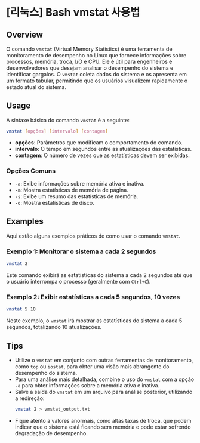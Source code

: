 # [리눅스] Bash vmstat 사용법

## Overview
O comando `vmstat` (Virtual Memory Statistics) é uma ferramenta de monitoramento de desempenho no Linux que fornece informações sobre processos, memória, troca, I/O e CPU. Ele é útil para engenheiros e desenvolvedores que desejam analisar o desempenho do sistema e identificar gargalos. O `vmstat` coleta dados do sistema e os apresenta em um formato tabular, permitindo que os usuários visualizem rapidamente o estado atual do sistema.

## Usage
A sintaxe básica do comando `vmstat` é a seguinte:

```bash
vmstat [opções] [intervalo] [contagem]
```

- **opções**: Parâmetros que modificam o comportamento do comando.
- **intervalo**: O tempo em segundos entre as atualizações das estatísticas.
- **contagem**: O número de vezes que as estatísticas devem ser exibidas.

### Opções Comuns
- `-a`: Exibe informações sobre memória ativa e inativa.
- `-m`: Mostra estatísticas de memória de página.
- `-s`: Exibe um resumo das estatísticas de memória.
- `-d`: Mostra estatísticas de disco.

## Examples
Aqui estão alguns exemplos práticos de como usar o comando `vmstat`.

### Exemplo 1: Monitorar o sistema a cada 2 segundos
```bash
vmstat 2
```
Este comando exibirá as estatísticas do sistema a cada 2 segundos até que o usuário interrompa o processo (geralmente com `Ctrl+C`).

### Exemplo 2: Exibir estatísticas a cada 5 segundos, 10 vezes
```bash
vmstat 5 10
```
Neste exemplo, o `vmstat` irá mostrar as estatísticas do sistema a cada 5 segundos, totalizando 10 atualizações.

## Tips
- Utilize o `vmstat` em conjunto com outras ferramentas de monitoramento, como `top` ou `iostat`, para obter uma visão mais abrangente do desempenho do sistema.
- Para uma análise mais detalhada, combine o uso do `vmstat` com a opção `-a` para obter informações sobre a memória ativa e inativa.
- Salve a saída do `vmstat` em um arquivo para análise posterior, utilizando a redireção:
  ```bash
  vmstat 2 > vmstat_output.txt
  ```
- Fique atento a valores anormais, como altas taxas de troca, que podem indicar que o sistema está ficando sem memória e pode estar sofrendo degradação de desempenho.